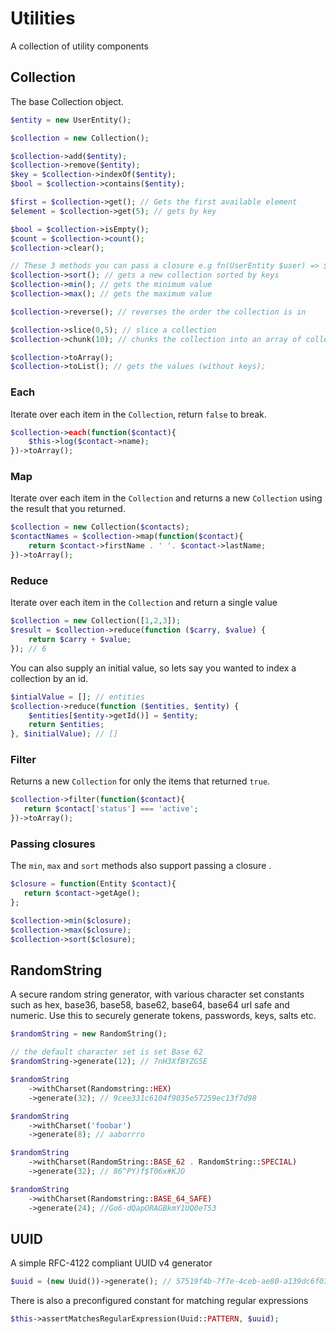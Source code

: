 # Utilities

A collection of utility components

## Collection

The base Collection object.

```php
$entity = new UserEntity();

$collection = new Collection();

$collection->add($entity);
$collection->remove($entity);
$key = $collection->indexOf($entity);
$bool = $collection->contains($entity);

$first = $collection->get(); // Gets the first available element
$element = $collection->get(5); // gets by key

$bool = $collection->isEmpty();
$count = $collection->count();
$collection->clear();

// These 3 methods you can pass a closure e.g fn(UserEntity $user) => $user->getId(), to customise the value used.
$collection->sort(); // gets a new collection sorted by keys
$collection->min(); // gets the minimum value
$collection->max(); // gets the maximum value

$collection->reverse(); // reverses the order the collection is in

$collection->slice(0,5); // slice a collection
$collection->chunk(10); // chunks the collection into an array of collections

$collection->toArray();
$collection->toList(); // gets the values (without keys);
```

### Each

Iterate over each item in the `Collection`, return `false` to break.

```php
$collection->each(function($contact){
    $this->log($contact->name);
})->toArray();
```

### Map

Iterate over each item in the `Collection` and returns a new `Collection` using the result that you returned.

```php
$collection = new Collection($contacts);
$contactNames = $collection->map(function($contact){
    return $contact->firstName . ' '. $contact->lastName;
})->toArray();
```

### Reduce

Iterate over each item in the `Collection` and return a single value

```php
$collection = new Collection([1,2,3]);
$result = $collection->reduce(function ($carry, $value) {
    return $carry + $value;
}); // 6
```

You can also supply an initial value, so lets say you wanted to index a collection by an id.

```php
$intialValue = []; // entities
$collection->reduce(function ($entities, $entity) {
    $entities[$entity->getId()] = $entity;
    return $entities;
}, $initialValue); // [] 
```

### Filter

Returns a new `Collection` for only the items that returned `true`.

```php
$collection->filter(function($contact){
   return $contact['status'] === 'active';
})->toArray();
```

### Passing closures

The `min`, `max` and `sort` methods also support passing a closure .

```php
$closure = function(Entity $contact){
   return $contact->getAge();
};

$collection->min($closure);
$collection->max($closure);
$collection->sort($closure);
```

## RandomString

A secure random string generator, with various character set constants such as hex, base36, base58, base62, base64, base64 url safe and numeric. Use this to securely generate tokens, passwords, keys, salts etc.

```php
$randomString = new RandomString();

// the default character set is set Base 62 
$randomString->generate(12); // 7nH3XfBYZG5E

$randomString
    ->withCharset(Randomstring::HEX)
    ->generate(32); // 9cee331c6104f9035e57259ec13f7d98

$randomString
    ->withCharset('foobar')
    ->generate(8); // aaborrro

$randomString
    ->withCharset(RandomString::BASE_62 . RandomString::SPECIAL)
    ->generate(32); // 86^PY)f$T06x#KJO

$randomString
    ->withCharset(Randomstring::BASE_64_SAFE)
    ->generate(24); //Go6-dQapORAGBkmY1UQ0eT53
```

## UUID

A simple RFC-4122 compliant UUID v4 generator

```php
$uuid = (new Uuid())->generate(); // 57519f4b-7f7e-4ceb-ae80-a139dc6f07e9
```

There is also a preconfigured constant for matching regular expressions

```php
$this->assertMatchesRegularExpression(Uuid::PATTERN, $uuid);
```
